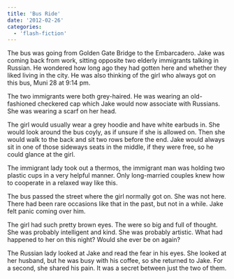 ```yaml
---
title: 'Bus Ride'
date: '2012-02-26'
categories:
  - 'flash-fiction'
---
```


The bus was going from Golden Gate Bridge to the Embarcadero. Jake was coming
back from work, sitting opposite two elderly immigrants talking in Russian. He
wondered how long ago they had gotten here and whether they liked living in the
city. He was also thinking of the girl who always got on this bus, Muni 28 at
9:14 pm.

<!-- truncate -->

The two immigrants were both grey-haired. He was wearing an old-fashioned
checkered cap which Jake would now associate with Russians. She was wearing a
scarf on her head.

The girl would usually wear a grey hoodie and have white earbuds in. She would
look around the bus coyly, as if unsure if she is allowed on. Then she would
walk to the back and sit two rows before the end. Jake would always sit in one
of those sideways seats in the middle, if they were free, so he could glance at
the girl.

The immigrant lady took out a thermos, the immigrant man was holding two plastic
cups in a very helpful manner. Only long-married couples knew how to cooperate
in a relaxed way like this.

The bus passed the street where the girl normally got on. She was not here.
There had been rare occasions like that in the past, but not in a while. Jake
felt panic coming over him.

The girl had such pretty brown eyes. The were so big and full of thought. She
was probably intelligent and kind. She was probably artistic. What had happened
to her on this night? Would she ever be on again?

The Russian lady looked at Jake and read the fear in his eyes. She looked at her
husband, but he was busy with his coffee, so she returned to Jake. For a second,
she shared his pain. It was a secret between just the two of them.
